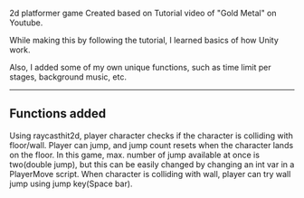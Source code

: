 2d platformer game Created based on Tutorial video of "Gold Metal" on Youtube.

While making this by following the tutorial, I learned basics of how Unity work.

Also, I added some of my own unique functions, such as time limit per stages, background music, etc.

--------------------------------------------------
**Functions added**
--------------------------------------------------
Using raycasthit2d, player character checks if the character is colliding with floor/wall.
Player can jump, and jump count resets when the character lands on the floor. In this game, max. number of jump available at once is two(double jump), but this can be easily changed by changing an int var in a PlayerMove script.
When character is colliding with wall, player can try wall jump using jump key(Space bar).
